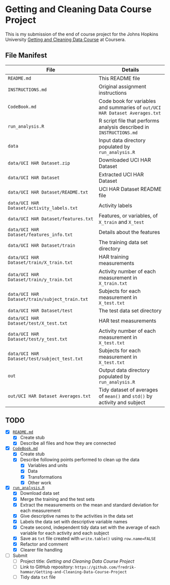# Getting and Cleaning Data Course Project

This is my submission of the end of course project for the Johns Hopkins
University [Getting and Cleaning Data Course](https://www.coursera.org/learn/data-cleaning/)
at Coursera.

## File Manifest

| File                                           | Details                                                                     |
| ---------------------------------------------- | --------------------------------------------------------------------------- |
| `README.md`                                    | This README file                                                            |
| `INSTRUCTIONS.md`                              | Original assignment instructions                                            |
| `CodeBook.md`                                  | Code book for variables and summaries of `out/UCI HAR Dataset Averages.txt` |
| `run_analysis.R`                               | R script file that performs analysis described in `INSTRUCTIONS.md`         |
| `data`                                         | Input data directory populated by `run_analysis.R`                          |
| `data/UCI HAR Dataset.zip`                     | Downloaded UCI HAR Dataset                                                  |
| `data/UCI HAR Dataset`                         | Extracted UCI HAR Dataset                                                   |
| `data/UCI HAR Dataset/README.txt`              | UCI HAR Dataset README file                                                 |
| `data/UCI HAR Dataset/activity_labels.txt`     | Activity labels                                                             |
| `data/UCI HAR Dataset/features.txt`            | Features, or variables, of `X_train` and `X_test`                           |
| `data/UCI HAR Dataset/features_info.txt`       | Details about the features                                                  |
| `data/UCI HAR Dataset/train`                   | The training data set directory                                             |
| `data/UCI HAR Dataset/train/X_train.txt`       | HAR training measurements                                                   |
| `data/UCI HAR Dataset/train/y_train.txt`       | Activity number of each measurement in `X_train.txt`                        |
| `data/UCI HAR Dataset/train/subject_train.txt` | Subjects for each measurement in `X_test.txt`                               |
| `data/UCI HAR Dataset/test`                    | The test data set directory                                                 |
| `data/UCI HAR Dataset/test/X_test.txt`         | HAR test measurements                                                       |
| `data/UCI HAR Dataset/test/y_test.txt`         | Activity number of each measurement in `X_test.txt`                         |
| `data/UCI HAR Dataset/test/subject_test.txt`   | Subjects for each measurement in `X_test.txt`                               |
| `out`                                          | Output data directory populated by `run_analysis.R`                         |
| `out/UCI HAR Dataset Averages.txt`             | Tidy dataset of averages of `mean()` and `std()` by activity and subject    |


## TODO

- [x] [`README.md`](README.md)
  - [x] Create stub
  - [x] Describe all files and how they are connected
- [x] [`CodeBook.md`](CodeBook.md)
  - [x] Create stub
  - [x] Describe following points performed to clean up the data
    - [x] Variables and units
    - [x] Data
    - [x] Transformations
    - [x] Other work
- [x] [`run_analysis.R`](run_analysis.R)
  - [x] Download data set
  - [x] Merge the training and the test sets
  - [x] Extract the measurements on the mean and standard deviation for each
        measurement
  - [x] Give descriptive names to the activities in the data set
  - [x] Labels the data set with descriptive variable names
  - [x] Create second, independent tidy data set with the average of each
        variable for each activity and each subject
  - [x] Save as `txt` file created with `write.table()` using `row.name=FALSE`
  - [x] Refactor and comment
  - [x] Clearer file handling
- [ ] Submit
  - [ ] Project title: *Getting and Cleaning Data Course Project*
  - [ ] Link to GitHub repository:
        `https://github.com/fredrik-hammar/Getting-and-Cleaning-Data-Course-Project`
  - [ ] Tidy data `txt` file
